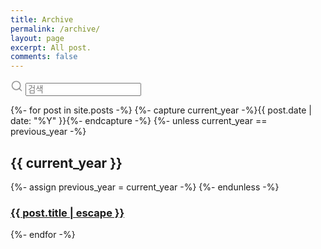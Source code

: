 ```yaml
---
title: Archive
permalink: /archive/
layout: page
excerpt: All post.
comments: false
---
```


<div class="search-article">
  <label for="search-input" aria-hidden="true">
    <svg xmlns="http://www.w3.org/2000/svg" width="20" height="20" viewBox="0 0 24 24" fill="none" stroke="rgba(128,128,128,0.8)" stroke-width="2" stroke-linecap="round" stroke-linejoin="round" class="feather feather-search"><circle cx="11" cy="11" r="8"></circle><line x1="21" y1="21" x2="16.65" y2="16.65"></line></svg>
  </label>
  <input type="search" id="search-input" placeholder="검색" aria-label="Search">
</div>

<ul id="search-results"></ul>

{%- for post in site.posts -%}
  {%- capture current_year -%}{{ post.date | date: "%Y" }}{%- endcapture -%}
  {%- unless current_year == previous_year -%}
    <h2>{{ current_year }}</h2>
    {%- assign previous_year = current_year -%}
  {%- endunless -%}
  <article class="post-item">
    <h3 class="post-item-title">
      <a href="{{ post.url }}">{{ post.title | escape }}</a>
    </h3> 
  </article>
{%- endfor -%}
